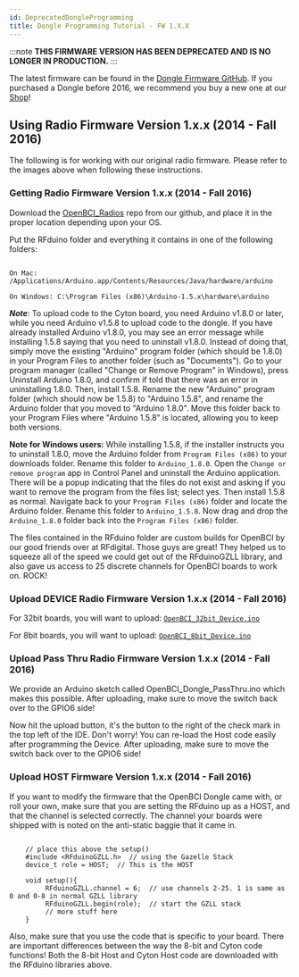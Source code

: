 ```yaml
---
id: DeprecatedDongleProgramming
title: Dongle Programming Tutorial - FW 1.X.X
---
```


:::note
**THIS FIRMWARE VERSION HAS BEEN DEPRECATED AND IS NO LONGER IN PRODUCTION.**
:::

The latest firmware can be found in the [Dongle Firmware GitHub](https://github.com/OpenBCI/OpenBCI_Radios/releases). If you purchased a Dongle before 2016, we recommend you buy a new one at our [Shop](https://shop.openbci.com/products/dongle)!

## Using Radio Firmware Version 1.x.x (2014 - Fall 2016)

The following is for working with our original radio firmware. Please refer to the images above when following these instructions.

### Getting Radio Firmware Version 1.x.x (2014 - Fall 2016)

Download the [OpenBCI_Radios](https://github.com/OpenBCI/OpenBCI_Radios/tree/maint/1.0.0) repo from our github, and place it in the proper location depending upon your OS.

Put the RFduino folder and everything it contains in one of the following folders:

```

On Mac: /Applications/Arduino.app/Contents/Resources/Java/hardware/arduino

On Windows: C:\Program Files (x86)\Arduino-1.5.x\hardware\arduino
```

**_Note_**: To upload code to the Cyton board, you need Arduino v1.8.0 or later, while you need Arduino v1.5.8 to upload code to the dongle. If you have already installed Arduino v1.8.0, you may see an error message while installing 1.5.8 saying that you need to uninstall v1.8.0. Instead of doing that, simply move the existing "Arduino" program folder (which should be 1.8.0) in your Program Files to another folder (such as "Documents"). Go to your program manager (called "Change or Remove Program" in Windows), press Uninstall Arduino 1.8.0, and confirm if told that there was an error in uninstalling 1.8.0. Then, install 1.5.8. Rename the new "Arduino" program folder (which should now be 1.5.8) to "Arduino 1.5.8", and rename the Arduino folder that you moved to "Arduino 1.8.0". Move this folder back to your Program Files where "Arduino 1.5.8" is located, allowing you to keep both versions.

**Note for Windows users:** While installing 1.5.8, if the installer instructs you to uninstall 1.8.0, move the Arduino folder from `Program Files (x86)` to your downloads folder. Rename this folder to `Arduino_1.8.0`. Open the `Change or remove program` app in Control Panel and uninstall the Arduino application. There will be a popup indicating that the files do not exist and asking if you want to remove the program from the files list; select yes. Then install 1.5.8 as normal. Navigate back to your `Program Files (x86)` folder and locate the Arduino folder. Rename this folder to `Arduino_1.5.8`. Now drag and drop the `Arduino_1.8.0` folder back into the `Program Files (x86)` folder.

The files contained in the RFduino folder are custom builds for OpenBCI by our good friends over at RFdigital. Those guys are great! They helped us to squeeze all of the speed we could get out of the RFduinoGZLL library, and also gave us access to 25 discrete channels for OpenBCI boards to work on. ROCK!

### Upload DEVICE Radio Firmware Version 1.x.x (2014 - Fall 2016)

For 32bit boards, you will want to upload: [`OpenBCI_32bit_Device.ino`](https://github.com/OpenBCI/OpenBCI_Radios/blob/maint/1.0.0/OpenBCI_32bit_Device/OpenBCI_32bit_Device.ino)

For 8bit boards, you will want to upload:
[`OpenBCI_8bit_Device.ino`](https://github.com/OpenBCI/OpenBCI_Radios/blob/maint/1.0.0/OpenBCI_8bit_Device/OpenBCI_8bit_Device.ino)

### Upload Pass Thru Radio Firmware Version 1.x.x (2014 - Fall 2016)

We provide an Arduino sketch called OpenBCI_Dongle_PassThru.ino which makes this possible. After uploading, make sure to move the switch back over to the GPIO6 side!

Now hit the upload button, it's the button to the right of the check mark in the top left of the IDE. Don't worry! You can re-load the Host code easily after programming the Device. After uploading, make sure to move the switch back over to the GPIO6 side!

### Upload HOST Firmware Version 1.x.x (2014 - Fall 2016)

If you want to modify the firmware that the OpenBCI Dongle came with, or roll your own, make sure that you are setting the RFduino up as a HOST, and that the channel is selected correctly. The channel your boards were shipped with is noted on the anti-static baggie that it came in.

```

    // place this above the setup()
    #include <RFduinoGZLL.h>  // using the Gazelle Stack
    device_t role = HOST;  // This is the HOST

    void setup(){
         RFduinoGZLL.channel = 6;  // use channels 2-25. 1 is same as 0 and 0-8 in normal GZLL library
         RFduinoGZLL.begin(role);  // start the GZLL stack
         // more stuff here
    }

```

Also, make sure that you use the code that is specific to your board. There are important differences between the way the 8-bit and Cyton code functions! Both the 8-bit Host and Cyton Host code are downloaded with the RFduino libraries above.
